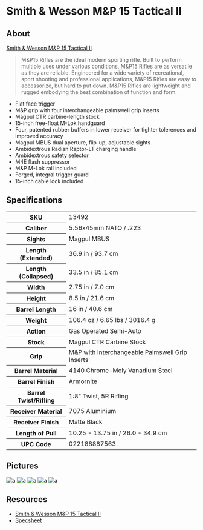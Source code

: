 # Smith & Wesson M&P 15 Tactical II

<!--
EUR 1860
SN  TT89793
-->

## About

[Smith & Wesson M&P 15 Tactical II](https://www.smith-wesson.com/product/mp-15-1?sku=13492)

> M&P15 Rifles are the ideal modern sporting rifle.  Built to perform multiple uses under various conditions, M&P15 Rifles are as versatile as they are reliable.   Engineered for a wide variety of recreational, sport shooting and professional applications, M&P15 Rifles are easy to accessorize, but hard to put down. M&P15 Rifles are lightweight and rugged embodying the best combination of function and form.

* Flat face trigger
* M&P grip with four interchangeable palmswell grip inserts
* Magpul CTR carbine-length stock
* 15-inch free-float M-Lok handguard
* Four, patented rubber buffers in lower receiver for tighter tolerences and improved accuracy
* Magpul MBUS dual aperture, flip-up, adjustable sights
* Ambidextrous Radian Raptor-LT charging handle
* Ambidextrous safety selector
* M4E flash suppressor
* M&P M-Lok rail included
* Forged, integral trigger guard
* 15-inch cable lock included

## Specifications

<table>
  <tr>
    <th>SKU</th>
    <td>13492</td>
  </tr>
  <tr>
    <th>Caliber</th>
    <td>5.56x45mm NATO / .223</td>
  </tr>
  <tr>
    <th>Sights</th>
    <td>Magpul MBUS</td>
  </tr>
  <tr>
    <th>Length (Extended)</th>
    <td>36.9 in / 93.7 cm</td>
  </tr>
  <tr>
    <th>Length (Collapsed)</th>
    <td>33.5 in / 85.1 cm</td>
  </tr>
  <tr>
    <th>Width</th>
    <td>2.75 in / 7.0 cm</td>
  </tr>
  <tr>
    <th>Height</th>
    <td>8.5 in / 21.6 cm</td>
  </tr>
  <tr>
    <th>Barrel Length</th>
    <td>16 in / 40.6 cm</td>
  </tr>
  <tr>
    <th>Weight</th>
    <td>106.4 oz / 6.65 lbs / 3016.4 g</td>
  </tr>
  <tr>
    <th>Action</th>
    <td>Gas Operated Semi-Auto</td>
  </tr>
  <tr>
    <th>Stock</th>
    <td>Magpul CTR Carbine Stock</td>
  </tr>
  <tr>
    <th>Grip</th>
    <td>M&P with Interchangeable Palmswell Grip Inserts</td>
  </tr>
  <tr>
    <th>Barrel Material</th>
    <td>4140 Chrome-Moly Vanadium Steel</td>
  </tr>
  <tr>
    <th>Barrel Finish</th>
    <td>Armornite</td>
  </tr>
  <tr>
    <th>Barrel Twist/Rifling</th>
    <td>1:8" Twist, 5R Rifling</td>
  </tr>
  <tr>
    <th>Receiver Material</th>
    <td>7075 Aluminium</td>
  </tr>
  <tr>
    <th>Receiver Finish</th>
    <td>Matte Black</td>
  </tr>
  <tr>
    <th>Length of Pull</th>
    <td>10.25 - 13.75 in / 26.0 - 34.9 cm</td>
  </tr>
  <tr>
    <th>UPC Code</th>
    <td>022188887563</td>
  </tr>
</table>

## Pictures

![a](https://github.com/CumpsD/second-brain/raw/main/assets/shooting/mp15tii/gun4.jpg "a")
![a](https://github.com/CumpsD/second-brain/raw/main/assets/shooting/mp15tii/gun5.jpg "a")
![a](https://github.com/CumpsD/second-brain/raw/main/assets/shooting/mp15tii/gun1.png "a")
![a](https://github.com/CumpsD/second-brain/raw/main/assets/shooting/mp15tii/gun2.png "a")
![a](https://github.com/CumpsD/second-brain/raw/main/assets/shooting/mp15tii/gun3.png "a")

## Resources

* [Smith & Wesson M&P 15 Tactical II](https://www.smith-wesson.com/product/mp-15-1?sku=13492)
* [Specsheet](https://github.com/CumpsD/second-brain/raw/main/assets/shooting/mp15tii/specs.pdf)
